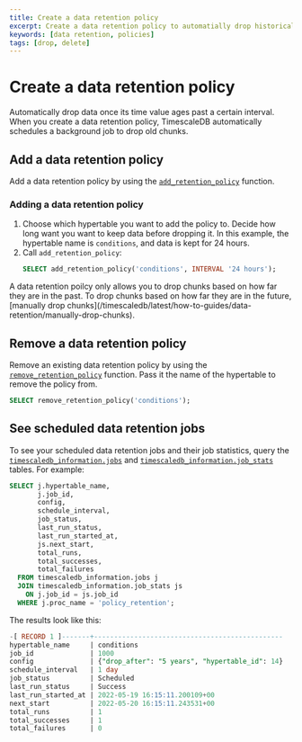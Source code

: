 ```yaml
---
title: Create a data retention policy
excerpt: Create a data retention policy to automatially drop historical data
keywords: [data retention, policies]
tags: [drop, delete]
---
```


# Create a data retention policy
Automatically drop data once its time value ages past a certain interval. When
you create a data retention policy, TimescaleDB automatically schedules a
background job to drop old chunks.

## Add a data retention policy
Add a data retention policy by using the
[`add_retention_policy`][add_retention_policy] function.

<procedure>

### Adding a data retention policy
1.  Choose which hypertable you want to add the policy to. Decide how long want
    you want to keep data before dropping it. In this example, the hypertable
    name is `conditions`, and data is kept for 24 hours.
1.  Call `add_retention_policy`:
    ```sql
    SELECT add_retention_policy('conditions', INTERVAL '24 hours');
    ```

</procedure>

<highlight type="note">
A data retention poilcy only allows you to drop chunks based on how far they are
in the past. To drop chunks based on how far they are in the future,
[manually drop chunks](/timescaledb/latest/how-to-guides/data-retention/manually-drop-chunks).
</highlight>

## Remove a data retention policy
Remove an existing data retention policy by using the
[`remove_retention_policy`][remove_retention_policy] function. Pass it the name
of the hypertable to remove the policy from.
```sql
SELECT remove_retention_policy('conditions');
```

## See scheduled data retention jobs
To see your scheduled data retention jobs and their job statistics, query the
[`timescaledb_information.jobs`][timescaledb_information.jobs] and
[`timescaledb_information.job_stats`][timescaledb_information.job_stats] tables.
For example:
```sql
SELECT j.hypertable_name,
       j.job_id,
       config,
       schedule_interval,
       job_status,
       last_run_status,
       last_run_started_at,
       js.next_start,
       total_runs,
       total_successes,
       total_failures
  FROM timescaledb_information.jobs j
  JOIN timescaledb_information.job_stats js
    ON j.job_id = js.job_id
  WHERE j.proc_name = 'policy_retention';
```

The results look like this:
```sql
-[ RECORD 1 ]-------+-----------------------------------------------
hypertable_name     | conditions
job_id              | 1000
config              | {"drop_after": "5 years", "hypertable_id": 14}
schedule_interval   | 1 day
job_status          | Scheduled
last_run_status     | Success
last_run_started_at | 2022-05-19 16:15:11.200109+00
next_start          | 2022-05-20 16:15:11.243531+00
total_runs          | 1
total_successes     | 1
total_failures      | 0
```

[add_retention_policy]: /api/:currentVersion:/data-retention/add_retention_policy
[remove_retention_policy]: /api/:currentVersion:/data-retention/remove_retention_policy 
[timescaledb_information.job_stats]: /api/:currentVersion:/informational-views/job_stats/
[timescaledb_information.jobs]: /api/:currentVersion:/informational-views/jobs/

